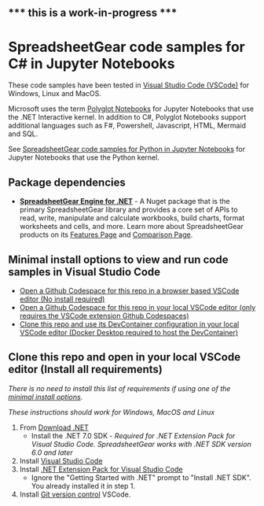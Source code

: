 ## *** this is a work-in-progress ***

# SpreadsheetGear code samples for C# in Jupyter Notebooks #

These code samples have been tested in [Visual Studio Code (VSCode)](https://code.visualstudio.com/) for Windows, Linux and MacOS.

Microsoft uses the term [Polyglot Notebooks](https://marketplace.visualstudio.com/items?itemName=ms-dotnettools.dotnet-interactive-vscode) for Jupyter Notebooks that use the .NET Interactive kernel. In addition to C#, Polyglot Notebooks support additional languages such as F#, Powershell, Javascript, HTML, Mermaid and SQL. 

See [SpreadsheetGear code samples for Python in Jupyter Notebooks](https://github.com/tracktownsoftware/SpreadsheetGearCodeSamples_JupyterPython) for Jupyter Notebooks that use the Python kernel. 

## Package dependencies ##
*   **[SpreadsheetGear Engine for .NET](https://www.nuget.org/packages/SpreadsheetGear/9.1.44-beta)** - A Nuget package that is the primary SpreadsheetGear library and provides a core set of APIs to read, write, manipulate and calculate workbooks, build charts, format worksheets and cells, and more. Learn more about SpreadsheetGear products on its [Features Page](https://www.spreadsheetgear.com/Products/Features) and [Comparison Page](https://www.spreadsheetgear.com/Products/Compare).

## Minimal install options to view and run code samples in Visual Studio Code ##
- [Open a Github Codespace for this repo in a browser based VSCode editor (No install required)](./docs/SampleCodeInVSCode.md#open-a-github-codespace-in-a-browser-based-vscode-editor-no-install-required)
- [Open a Github Codespace for this repo in your local VSCode editor (only requires the VSCode extension Github Codespaces)](./docs/SampleCodeInVSCode.md#open-a-github-codespace-in-your-local-vscode-editor-no-other-install-required)
- [Clone this repo and use its DevContainer configuration in your local VSCode editor (Docker Desktop required to host the DevContainer)](./docs/SampleCodeInVSCode.md#clone-this-repo-and-use-its-devcontainer-configuration-in-your-local-vscode-editor-docker-desktop-install-required-to-host-the-devcontainer)

## Clone this repo and open in your local VSCode editor (Install all requirements) ##

*There is no need to install this list of requirements if using one of the [minimal install options](#minimal-install-options-to-view-and-run-code-samples-in-visual-studio-code).*

*These instructions should work for Windows, MacOS and Linux*

1. From [Download .NET](https://dotnet.microsoft.com/en-us/download)
    - Install the .NET 7.0 SDK - *Required for .NET Extension Pack for Visual Studio Code. SpreadsheetGear works with .NET SDK version 6.0 and later*
2. Install [Visual Studio Code](https://code.visualstudio.com/)
3. Install [.NET Extension Pack for Visual Studio Code](https://marketplace.visualstudio.com/items?itemName=ms-dotnettools.vscode-dotnet-pack)
    - Ignore the "Getting Started with .NET" prompt to "Install .NET SDK". You already installed it in step 1.
4. Install [Git version control](https://git-scm.com/download)
 VSCode.
